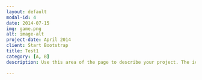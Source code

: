 ```yaml
---
layout: default
modal-id: 4
date: 2014-07-15
img: game.png
alt: image-alt
project-date: April 2014
client: Start Bootstrap
title: Test1
category: [A, B]
description: Use this area of the page to describe your project. The icon above is part of a free icon set by <a href="https://sellfy.com/p/8Q9P/jV3VZ/">Flat Icons</a>. On their website, you can download their free set with 16 icons, or you can purchase the entire set with 146 icons for only $12!

---
```

